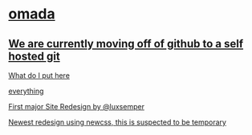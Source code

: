 # <a href=https://omada.cafe>omada

## We are currently moving off of github to a self hosted git


What do I put here

everything

First major Site Redesign by @luxsemper

Newest redesign using newcss, this is suspected to be temporary 
